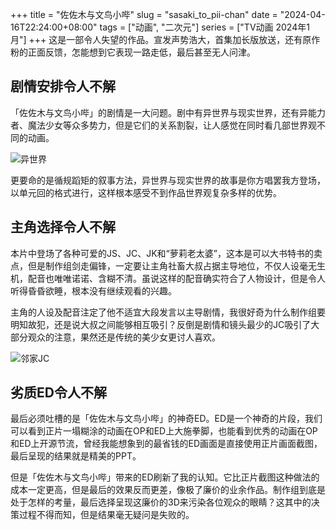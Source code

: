 +++
title = "佐佐木与文鸟小哔"
slug = "sasaki_to_pii-chan"
date = "2024-04-16T22:24:00+08:00"
tags = ["动画", "二次元"]
series = ["TV动画 2024年1月"]
+++
这是一部令人失望的作品。宣发声势浩大，首集加长版放送，还有原作粉的正面反馈，怎能想到它表现一路走低，最后甚至无人问津。

## 剧情安排令人不解
「佐佐木与文鸟小哔」的剧情是一大问题。剧中有异世界与现实世界，还有异能力者、魔法少女等众多势力，但是它们的关系割裂，让人感觉在同时看几部世界观不同的动画。

![异世界](01.avif "异世界")

更要命的是循规蹈矩的叙事方法，异世界与现实世界的故事是你方唱罢我方登场，以单元回的格式进行，这样根本感受不到作品世界观复杂多样的优势。

## 主角选择令人不解
本片中登场了各种可爱的JS、JC、JK和“萝莉老太婆”，这本是可以大书特书的卖点，但是制作组剑走偏锋，一定要让主角社畜大叔占据主导地位，不仅人设毫无生机，配音也唯唯诺诺、含糊不清。虽说这样的配音确实符合了人物设计，但是令人听得昏昏欲睡，根本没有继续观看的兴趣。

主角的人设及配音注定了他不适宜大段发言以主导剧情，我很好奇为什么制作组要明知故犯，还是说大叔之间能够相互吸引？反倒是剧情和镜头最少的JC吸引了大部分观众的注意，果然还是传统的美少女更讨人喜欢。

![邻家JC](02.avif "邻家JC")

## 劣质ED令人不解
最后必须吐槽的是「佐佐木与文鸟小哔」的神奇ED。ED是一个神奇的片段，我们可以看到正片一塌糊涂的动画在OP和ED上大施拳脚，也能看到优秀的动画在OP和ED上开源节流，曾经我能想象到的最省钱的ED画面是直接使用正片画面截图，最后呈现的结果就是精美的PPT。

但是「佐佐木与文鸟小哔」带来的ED刷新了我的认知。它比正片截图这种做法的成本一定更高，但是最后的效果反而更差，像极了廉价的业余作品。制作组到底是处于怎样的考量，最后选择呈现这廉价的3D来污染各位观众的眼睛？这其中的决策过程不得而知，但是结果毫无疑问是失败的。